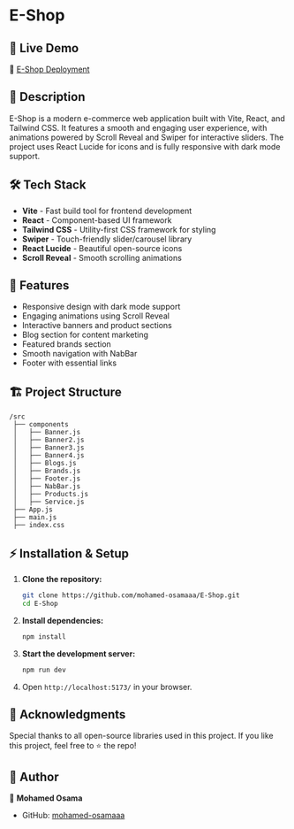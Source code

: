 # E-Shop


## 🚀 Live Demo
🔗 [E-Shop Deployment](https://eshopv1.netlify.app/)

## 📌 Description
E-Shop is a modern e-commerce web application built with Vite, React, and Tailwind CSS. It features a smooth and engaging user experience, with animations powered by Scroll Reveal and Swiper for interactive sliders. The project uses React Lucide for icons and is fully responsive with dark mode support.

## 🛠 Tech Stack
- **Vite** - Fast build tool for frontend development
- **React** - Component-based UI framework
- **Tailwind CSS** - Utility-first CSS framework for styling
- **Swiper** - Touch-friendly slider/carousel library
- **React Lucide** - Beautiful open-source icons
- **Scroll Reveal** - Smooth scrolling animations

## 🎨 Features
- Responsive design with dark mode support
- Engaging animations using Scroll Reveal
- Interactive banners and product sections
- Blog section for content marketing
- Featured brands section
- Smooth navigation with NabBar
- Footer with essential links

## 🏗 Project Structure
```
/src
 ├── components
 │   ├── Banner.js
 │   ├── Banner2.js
 │   ├── Banner3.js
 │   ├── Banner4.js
 │   ├── Blogs.js
 │   ├── Brands.js
 │   ├── Footer.js
 │   ├── NabBar.js
 │   ├── Products.js
 │   ├── Service.js
 ├── App.js
 ├── main.js
 ├── index.css
```

## ⚡ Installation & Setup
1. **Clone the repository:**
   ```sh
   git clone https://github.com/mohamed-osamaaa/E-Shop.git
   cd E-Shop
   ```
2. **Install dependencies:**
   ```sh
   npm install
   ```
3. **Start the development server:**
   ```sh
   npm run dev
   ```
4. Open `http://localhost:5173/` in your browser.

## 🙌 Acknowledgments
Special thanks to all open-source libraries used in this project. If you like this project, feel free to ⭐ the repo!

## 📝 Author
👤 **Mohamed Osama**
- GitHub: [mohamed-osamaaa](https://github.com/mohamed-osamaaa)

